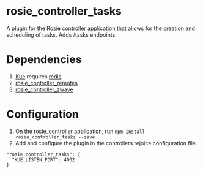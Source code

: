 # rosie_controller_tasks
A plugin for the [Rosie controller](https://github.com/Olson3R/rosie_controller) application that allows for the creation and scheduling of tasks. Adds /tasks endpoints.

# Dependencies
1. [Kue](https://github.com/Automattic/kue) requires [redis](http://redis.io/)
2. [rosie_controller_remotes](https://github.com/Olson3R/rosie_controller_remotes)
3. [rosie_controller_zwave](https://github.com/Olson3R/rosie_controller_zwave)

# Configuration
1. On the [rosie_controller](https://github.com/Olson3R/rosie_controller) application, run `npm install rosie_controller_tasks --save`
2. Add and configure the plugin in the controllers rejoice configuration file.
```
"rosie_controller_tasks": {
  "KUE_LISTEN_PORT": 4002
}
```
